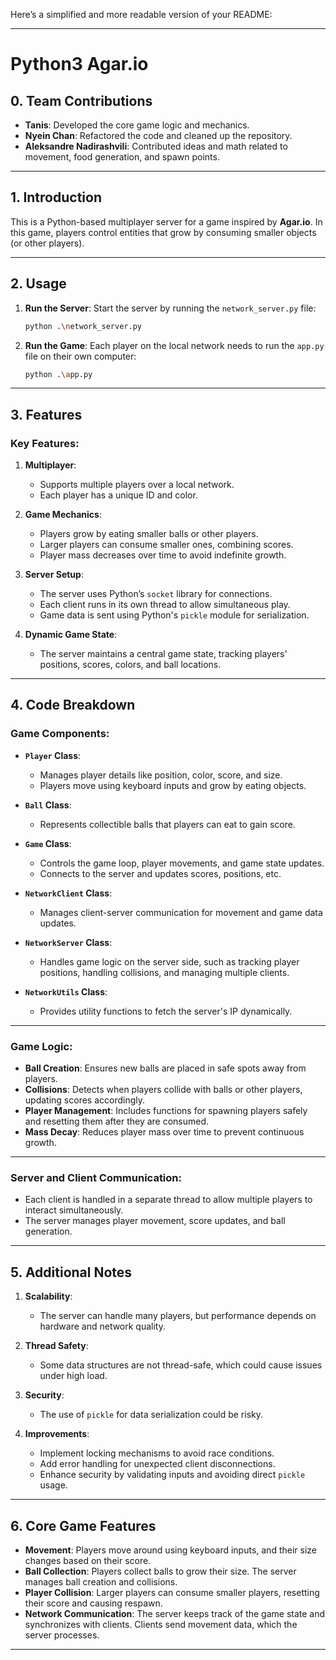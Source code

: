 
Here’s a simplified and more readable version of your README:

---

# Python3 Agar.io

## 0. Team Contributions

- **Tanis**: Developed the core game logic and mechanics.
- **Nyein Chan**: Refactored the code and cleaned up the repository.
- **Aleksandre Nadirashvili**: Contributed ideas and math related to movement, food generation, and spawn points.

---

## 1. Introduction

This is a Python-based multiplayer server for a game inspired by **Agar.io**. In this game, players control entities that grow by consuming smaller objects (or other players).

---

## 2. Usage

1. **Run the Server**: Start the server by running the `network_server.py` file:
   
   ```bash
   python .\network_server.py
   ```

2. **Run the Game**: Each player on the local network needs to run the `app.py` file on their own computer:
   
   ```bash
   python .\app.py
   ```
---

## 3. Features

### **Key Features:**
1. **Multiplayer**: 
   - Supports multiple players over a local network.
   - Each player has a unique ID and color.

2. **Game Mechanics**: 
   - Players grow by eating smaller balls or other players.
   - Larger players can consume smaller ones, combining scores.
   - Player mass decreases over time to avoid indefinite growth.

3. **Server Setup**: 
   - The server uses Python’s `socket` library for connections.
   - Each client runs in its own thread to allow simultaneous play.
   - Game data is sent using Python's `pickle` module for serialization.

4. **Dynamic Game State**: 
   - The server maintains a central game state, tracking players' positions, scores, colors, and ball locations.

---

## 4. Code Breakdown

### **Game Components:**

- **`Player` Class**: 
   - Manages player details like position, color, score, and size.
   - Players move using keyboard inputs and grow by eating objects.
  
- **`Ball` Class**: 
   - Represents collectible balls that players can eat to gain score.

- **`Game` Class**: 
   - Controls the game loop, player movements, and game state updates.
   - Connects to the server and updates scores, positions, etc.

- **`NetworkClient` Class**: 
   - Manages client-server communication for movement and game data updates.

- **`NetworkServer` Class**: 
   - Handles game logic on the server side, such as tracking player positions, handling collisions, and managing multiple clients.
   
- **`NetworkUtils` Class**: 
   - Provides utility functions to fetch the server's IP dynamically.

---

### **Game Logic**:
- **Ball Creation**: Ensures new balls are placed in safe spots away from players.
- **Collisions**: Detects when players collide with balls or other players, updating scores accordingly.
- **Player Management**: Includes functions for spawning players safely and resetting them after they are consumed.
- **Mass Decay**: Reduces player mass over time to prevent continuous growth.

---

### **Server and Client Communication**:
- Each client is handled in a separate thread to allow multiple players to interact simultaneously.
- The server manages player movement, score updates, and ball generation.

---

## 5. Additional Notes

1. **Scalability**: 
   - The server can handle many players, but performance depends on hardware and network quality.

2. **Thread Safety**: 
   - Some data structures are not thread-safe, which could cause issues under high load.

3. **Security**: 
   - The use of `pickle` for data serialization could be risky.

4. **Improvements**: 
   - Implement locking mechanisms to avoid race conditions.
   - Add error handling for unexpected client disconnections.
   - Enhance security by validating inputs and avoiding direct `pickle` usage.

---

## 6. Core Game Features

- **Movement**: Players move around using keyboard inputs, and their size changes based on their score.
- **Ball Collection**: Players collect balls to grow their size. The server manages ball creation and collisions.
- **Player Collision**: Larger players can consume smaller players, resetting their score and causing respawn.
- **Network Communication**: The server keeps track of the game state and synchronizes with clients. Clients send movement data, which the server processes.

---
